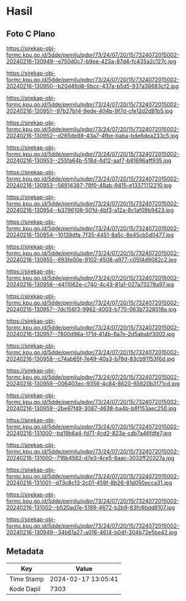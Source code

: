 # Hasil

## Foto C Plano

https://sirekap-obj-formc.kpu.go.id/5dde/pemilu/pdpr/73/24/07/20/15/7324072015002-20240216-130949--e750d0c7-b9ee-423a-87d4-fc435a2c127c.jpg

https://sirekap-obj-formc.kpu.go.id/5dde/pemilu/pdpr/73/24/07/20/15/7324072015002-20240216-130950--b20d49d8-9bcc-437a-b5d5-937a38683cf2.jpg

https://sirekap-obj-formc.kpu.go.id/5dde/pemilu/pdpr/73/24/07/20/15/7324072015002-20240216-130951--97b27b14-9ede-404b-9f7d-cfe12d2d81b5.jpg

https://sirekap-obj-formc.kpu.go.id/5dde/pemilu/pdpr/73/24/07/20/15/7324072015002-20240216-130952--d265de88-43a7-4fbe-baba-bde6dea233c5.jpg

https://sirekap-obj-formc.kpu.go.id/5dde/pemilu/pdpr/73/24/07/20/15/7324072015002-20240216-130953--255fa64b-518d-4d12-aaf7-b81696aff935.jpg

https://sirekap-obj-formc.kpu.go.id/5dde/pemilu/pdpr/73/24/07/20/15/7324072015002-20240216-130953--56914387-78f0-48ab-9415-e13371112210.jpg

https://sirekap-obj-formc.kpu.go.id/5dde/pemilu/pdpr/73/24/07/20/15/7324072015002-20240216-130954--b3796108-501d-4bf3-a12a-8c1af09b9423.jpg

https://sirekap-obj-formc.kpu.go.id/5dde/pemilu/pdpr/73/24/07/20/15/7324072015002-20240216-130954--10139dfa-7f35-4451-8a5c-8e45cb5d0477.jpg

https://sirekap-obj-formc.kpu.go.id/5dde/pemilu/pdpr/73/24/07/20/15/7324072015002-20240216-130955--893fe00e-9102-4508-a977-c05f4d9082c2.jpg

https://sirekap-obj-formc.kpu.go.id/5dde/pemilu/pdpr/73/24/07/20/15/7324072015002-20240216-130956--4411062e-c740-4c43-81a1-027a73278a97.jpg

https://sirekap-obj-formc.kpu.go.id/5dde/pemilu/pdpr/73/24/07/20/15/7324072015002-20240216-130957--7dc156f3-9962-4003-b770-063b7328518a.jpg

https://sirekap-obj-formc.kpu.go.id/5dde/pemilu/pdpr/73/24/07/20/15/7324072015002-20240216-130957--7800d96a-171d-414b-8a7e-2d5ababf3002.jpg

https://sirekap-obj-formc.kpu.go.id/5dde/pemilu/pdpr/73/24/07/20/15/7324072015002-20240216-130958--c74ab65f-7e49-40a3-b78d-83cb91153f6d.jpg

https://sirekap-obj-formc.kpu.go.id/5dde/pemilu/pdpr/73/24/07/20/15/7324072015002-20240216-130958--006403ec-9356-4c84-8620-65620b3171cd.jpg

https://sirekap-obj-formc.kpu.go.id/5dde/pemilu/pdpr/73/24/07/20/15/7324072015002-20240216-130959--2be97f49-3087-4638-ba4b-b6f153aec250.jpg

https://sirekap-obj-formc.kpu.go.id/5dde/pemilu/pdpr/73/24/07/20/15/7324072015002-20240216-131000--ba19b6a4-fd71-4cd2-823a-cdb7a46fdfe7.jpg

https://sirekap-obj-formc.kpu.go.id/5dde/pemilu/pdpr/73/24/07/20/15/7324072015002-20240216-131000--716b4582-d7e3-4ce5-8aac-3032ff20327a.jpg

https://sirekap-obj-formc.kpu.go.id/5dde/pemilu/pdpr/73/24/07/20/15/7324072015002-20240216-131001--d73c8c13-2c01-459f-8b26-81d050ecca31.jpg

https://sirekap-obj-formc.kpu.go.id/5dde/pemilu/pdpr/73/24/07/20/15/7324072015002-20240216-131002--b520ad7e-5199-4672-b2b9-83fc6bdd8107.jpg

https://sirekap-obj-formc.kpu.go.id/5dde/pemilu/pdpr/73/24/07/20/15/7324072015002-20240216-130949--34b61a27-a016-4614-b04f-304b72e5be42.jpg


## Metadata

| Key        | Value               |
| ---------- | ------------------- |
| Time Stamp | 2024-02-17 13:05:41 |
| Kode Dapil | 7303                |



